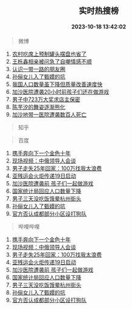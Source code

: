 <div align="center"><h2>实时热搜榜</h2><h4>2023-10-18 13:42:02</h4></div>

> 微博  

1. [农村吃席上预制罐头摆盘也省了](https://s.weibo.com/weibo?q=%23%E5%86%9C%E6%9D%91%E5%90%83%E5%B8%AD%E4%B8%8A%E9%A2%84%E5%88%B6%E7%BD%90%E5%A4%B4%E6%91%86%E7%9B%98%E4%B9%9F%E7%9C%81%E4%BA%86%23&t=31&band_rank=1&Refer=top)<br />
2. [王栎鑫相亲被问急了自嘲情感不顺](https://s.weibo.com/weibo?q=%23%E7%8E%8B%E6%A0%8E%E9%91%AB%E7%9B%B8%E4%BA%B2%E8%A2%AB%E9%97%AE%E6%80%A5%E4%BA%86%E8%87%AA%E5%98%B2%E6%83%85%E6%84%9F%E4%B8%8D%E9%A1%BA%23&t=31&band_rank=2&Refer=top)<br />
3. [认识一带一路的朋友圈](https://s.weibo.com/weibo?q=%23%E8%AE%A4%E8%AF%86%E4%B8%80%E5%B8%A6%E4%B8%80%E8%B7%AF%E7%9A%84%E6%9C%8B%E5%8F%8B%E5%9C%88%23&t=31&band_rank=3&Refer=top)<br />
4. [孙俪女儿入了甄嬛的坑](https://s.weibo.com/weibo?q=%23%E5%AD%99%E4%BF%AA%E5%A5%B3%E5%84%BF%E5%85%A5%E4%BA%86%E7%94%84%E5%AC%9B%E7%9A%84%E5%9D%91%23&t=31&band_rank=4&Refer=top)<br />
5. [我国人口数量虽下降但质量改善速度快](https://s.weibo.com/weibo?q=%23%E6%88%91%E5%9B%BD%E4%BA%BA%E5%8F%A3%E6%95%B0%E9%87%8F%E8%99%BD%E4%B8%8B%E9%99%8D%E4%BD%86%E8%B4%A8%E9%87%8F%E6%94%B9%E5%96%84%E9%80%9F%E5%BA%A6%E5%BF%AB%23&t=31&band_rank=5&Refer=top)<br />
6. [加沙医院遭袭20小时前孩子们还在做游戏](https://s.weibo.com/weibo?q=%23%E5%8A%A0%E6%B2%99%E5%8C%BB%E9%99%A2%E9%81%AD%E8%A2%AD20%E5%B0%8F%E6%97%B6%E5%89%8D%E5%AD%A9%E5%AD%90%E4%BB%AC%E8%BF%98%E5%9C%A8%E5%81%9A%E6%B8%B8%E6%88%8F%23&t=31&band_rank=6&Refer=top)<br />
7. [男子中723万大奖求店主保密](https://s.weibo.com/weibo?q=%23%E7%94%B7%E5%AD%90%E4%B8%AD723%E4%B8%87%E5%A4%A7%E5%A5%96%E6%B1%82%E5%BA%97%E4%B8%BB%E4%BF%9D%E5%AF%86%23&t=31&band_rank=7&Refer=top)<br />
8. [陈芋汐的舞姿逐渐熊化](https://s.weibo.com/weibo?q=%23%E9%99%88%E8%8A%8B%E6%B1%90%E7%9A%84%E8%88%9E%E5%A7%BF%E9%80%90%E6%B8%90%E7%86%8A%E5%8C%96%23&t=31&band_rank=8&Refer=top)<br />
9. [加沙地带一医院遭袭数百人死亡](https://s.weibo.com/weibo?q=%23%E5%8A%A0%E6%B2%99%E5%9C%B0%E5%B8%A6%E4%B8%80%E5%8C%BB%E9%99%A2%E9%81%AD%E8%A2%AD%E6%95%B0%E7%99%BE%E4%BA%BA%E6%AD%BB%E4%BA%A1%23&t=31&band_rank=9&Refer=top)<br />

> 知乎  


> 百度  

1. [携手奔向下一个金色十年](https://www.baidu.com/s?wd=%E6%90%BA%E6%89%8B%E5%A5%94%E5%90%91%E4%B8%8B%E4%B8%80%E4%B8%AA%E9%87%91%E8%89%B2%E5%8D%81%E5%B9%B4&sa=fyb_news&rsv_dl=fyb_news)<br />
2. [现场视频：中俄领导人会谈](https://www.baidu.com/s?wd=%E7%8E%B0%E5%9C%BA%E8%A7%86%E9%A2%91%EF%BC%9A%E4%B8%AD%E4%BF%84%E9%A2%86%E5%AF%BC%E4%BA%BA%E4%BC%9A%E8%B0%88&sa=fyb_news&rsv_dl=fyb_news)<br />
3. [男子走失25年回家：100万找我太浪费](https://www.baidu.com/s?wd=%E7%94%B7%E5%AD%90%E8%B5%B0%E5%A4%B125%E5%B9%B4%E5%9B%9E%E5%AE%B6%EF%BC%9A100%E4%B8%87%E6%89%BE%E6%88%91%E5%A4%AA%E6%B5%AA%E8%B4%B9&sa=fyb_news&rsv_dl=fyb_news)<br />
4. [亚残运会火炬传递19日启动](https://www.baidu.com/s?wd=%E4%BA%9A%E6%AE%8B%E8%BF%90%E4%BC%9A%E7%81%AB%E7%82%AC%E4%BC%A0%E9%80%9219%E6%97%A5%E5%90%AF%E5%8A%A8&sa=fyb_news&rsv_dl=fyb_news)<br />
5. [加沙医院遭袭前 孩子们一起做游戏](https://www.baidu.com/s?wd=%E5%8A%A0%E6%B2%99%E5%8C%BB%E9%99%A2%E9%81%AD%E8%A2%AD%E5%89%8D+%E5%AD%A9%E5%AD%90%E4%BB%AC%E4%B8%80%E8%B5%B7%E5%81%9A%E6%B8%B8%E6%88%8F&sa=fyb_news&rsv_dl=fyb_news)<br />
6. [国家统计局回应人口数量下降](https://www.baidu.com/s?wd=%E5%9B%BD%E5%AE%B6%E7%BB%9F%E8%AE%A1%E5%B1%80%E5%9B%9E%E5%BA%94%E4%BA%BA%E5%8F%A3%E6%95%B0%E9%87%8F%E4%B8%8B%E9%99%8D&sa=fyb_news&rsv_dl=fyb_news)<br />
7. [男子三天没吃饭饿晕杭州街头](https://www.baidu.com/s?wd=%E7%94%B7%E5%AD%90%E4%B8%89%E5%A4%A9%E6%B2%A1%E5%90%83%E9%A5%AD%E9%A5%BF%E6%99%95%E6%9D%AD%E5%B7%9E%E8%A1%97%E5%A4%B4&sa=fyb_news&rsv_dl=fyb_news)<br />
8. [孙俪女儿入了甄嬛的坑](https://www.baidu.com/s?wd=%E5%AD%99%E4%BF%AA%E5%A5%B3%E5%84%BF%E5%85%A5%E4%BA%86%E7%94%84%E5%AC%9B%E7%9A%84%E5%9D%91&sa=fyb_news&rsv_dl=fyb_news)<br />
9. [官方否认成都部分小区设打狗队](https://www.baidu.com/s?wd=%E5%AE%98%E6%96%B9%E5%90%A6%E8%AE%A4%E6%88%90%E9%83%BD%E9%83%A8%E5%88%86%E5%B0%8F%E5%8C%BA%E8%AE%BE%E6%89%93%E7%8B%97%E9%98%9F&sa=fyb_news&rsv_dl=fyb_news)<br />

> 哔哩哔哩  

1. [携手奔向下一个金色十年](https://www.baidu.com/s?wd=%E6%90%BA%E6%89%8B%E5%A5%94%E5%90%91%E4%B8%8B%E4%B8%80%E4%B8%AA%E9%87%91%E8%89%B2%E5%8D%81%E5%B9%B4&sa=fyb_news&rsv_dl=fyb_news)<br />
2. [现场视频：中俄领导人会谈](https://www.baidu.com/s?wd=%E7%8E%B0%E5%9C%BA%E8%A7%86%E9%A2%91%EF%BC%9A%E4%B8%AD%E4%BF%84%E9%A2%86%E5%AF%BC%E4%BA%BA%E4%BC%9A%E8%B0%88&sa=fyb_news&rsv_dl=fyb_news)<br />
3. [男子走失25年回家：100万找我太浪费](https://www.baidu.com/s?wd=%E7%94%B7%E5%AD%90%E8%B5%B0%E5%A4%B125%E5%B9%B4%E5%9B%9E%E5%AE%B6%EF%BC%9A100%E4%B8%87%E6%89%BE%E6%88%91%E5%A4%AA%E6%B5%AA%E8%B4%B9&sa=fyb_news&rsv_dl=fyb_news)<br />
4. [亚残运会火炬传递19日启动](https://www.baidu.com/s?wd=%E4%BA%9A%E6%AE%8B%E8%BF%90%E4%BC%9A%E7%81%AB%E7%82%AC%E4%BC%A0%E9%80%9219%E6%97%A5%E5%90%AF%E5%8A%A8&sa=fyb_news&rsv_dl=fyb_news)<br />
5. [加沙医院遭袭前 孩子们一起做游戏](https://www.baidu.com/s?wd=%E5%8A%A0%E6%B2%99%E5%8C%BB%E9%99%A2%E9%81%AD%E8%A2%AD%E5%89%8D+%E5%AD%A9%E5%AD%90%E4%BB%AC%E4%B8%80%E8%B5%B7%E5%81%9A%E6%B8%B8%E6%88%8F&sa=fyb_news&rsv_dl=fyb_news)<br />
6. [国家统计局回应人口数量下降](https://www.baidu.com/s?wd=%E5%9B%BD%E5%AE%B6%E7%BB%9F%E8%AE%A1%E5%B1%80%E5%9B%9E%E5%BA%94%E4%BA%BA%E5%8F%A3%E6%95%B0%E9%87%8F%E4%B8%8B%E9%99%8D&sa=fyb_news&rsv_dl=fyb_news)<br />
7. [男子三天没吃饭饿晕杭州街头](https://www.baidu.com/s?wd=%E7%94%B7%E5%AD%90%E4%B8%89%E5%A4%A9%E6%B2%A1%E5%90%83%E9%A5%AD%E9%A5%BF%E6%99%95%E6%9D%AD%E5%B7%9E%E8%A1%97%E5%A4%B4&sa=fyb_news&rsv_dl=fyb_news)<br />
8. [孙俪女儿入了甄嬛的坑](https://www.baidu.com/s?wd=%E5%AD%99%E4%BF%AA%E5%A5%B3%E5%84%BF%E5%85%A5%E4%BA%86%E7%94%84%E5%AC%9B%E7%9A%84%E5%9D%91&sa=fyb_news&rsv_dl=fyb_news)<br />
9. [官方否认成都部分小区设打狗队](https://www.baidu.com/s?wd=%E5%AE%98%E6%96%B9%E5%90%A6%E8%AE%A4%E6%88%90%E9%83%BD%E9%83%A8%E5%88%86%E5%B0%8F%E5%8C%BA%E8%AE%BE%E6%89%93%E7%8B%97%E9%98%9F&sa=fyb_news&rsv_dl=fyb_news)<br />
